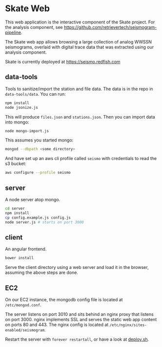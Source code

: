 Skate Web
==============

This web application is the interactive component of the Skate project. For the analysis component, see https://github.com/retrievertech/seismogram-pipeline.

The Skate web app allows browsing a large collection of analog WWSSN seismograms, overlaid with digital trace data that was extracted using our analysis component.

Skate is currently deployed at https://seismo.redfish.com

data-tools
----------
Tools to sanitize/import the station and file data. The data is in the repo in `data-tools/data`. You can run:
```sh
npm install
node jsonize.js
```

This will produce `files.json` and `stations.json`. Then you can import data into mongo:
```sh
node mongo-import.js
```

This assumes you started mongo:
```sh
mongod --dbpath <some directory>
```

And have set up an aws cli profile called `seismo` with credentials to read the s3 bucket:
```sh
aws configure --profile seismo
```

server
------
A node server atop mongo.
```sh
cd server
npm install
cp config.example.js config.js
node server.js # starts on port 3000
```

client
------
An angular frontend.
```sh
bower install
```
Serve the client directory using a web server and load it in the browser, assuming the above steps are done.

EC2
---
On our EC2 instance, the mongodb config file is located at `/etc/mongod.conf`.

The server listens on port 3010 and sits behind an nginx proxy that listens on port 3000.
nginx implements SSL and serves the static web app content on ports 80 and 443.
The nginx config is located at `/etc/nginx/sites-enabled/seismogram`.

Restart the server with `forever restartall`, or have a look at [deploy.sh](deploy.sh).
